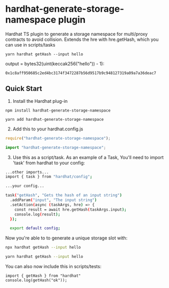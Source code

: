 # hardhat-generate-storage-namespace plugin

Hardhat TS plugin to generate a storage namespace for multi/proxy contracts to avoid collision.
Extends the hre with hre.getHash, which you can use in scripts/tasks

```
yarn hardhat getHash --input hello
```

output = bytes32(uint(keccak256("hello")) - 1):

```
0x1c8aff950685c2ed4bc3174f3472287b56d9517b9c948127319a09a7a36deac7
```

## Quick Start

1. Install the Hardhat plug-in

```npm
npm install hardhat-generate-storage-namespace
```

```yarn
yarn add hardhat-generate-storage-namespace
```

2. Add this to your hardhat.config.js

```js
require("hardhat-generate-storage-namespace");
```

```ts
import "hardhat-generate-storage-namespace";
```

3. Use this as a script/task. As an example of a Task, You'll need to import 'task' from hardhat to your config:

```bash
...other imports...
import { task } from "hardhat/config";

...your config...

task("getHash", "Gets the hash of an input string")
  .addParam("input", "The input string")
  .setAction(async (taskArgs, hre) => {
    const result = await hre.getHash(taskArgs.input);
    console.log(result);
  });

  export default config;
```

Now you're able to to generate a unique storage slot with:

```bash
npx hardhat getHash --input hello
```

```bash
yarn hardhat getHash --input hello
```

You can also now include this in scripts/tests:

```
import { getHash } from "hardhat"
console.log(getHash("ok"));
```
